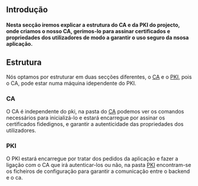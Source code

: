 ## Introdução

#### Nesta secção iremos explicar a estrutura do CA e da PKI do projecto, onde criamos o nosso CA, gerimos-lo para assinar certificados e propriedades dos utilizadores de modo a garantir o uso seguro da nsosa aplicação.

## Estrutura
Nós optamos por estruturar em duas secções diferentes, o [CA](./CA/) e o [PKI](./PKI/), pois o CA, pode estar numa máquina idependente do PKI.

### CA
O CA é independente do pki, na pasta do [CA](./CA/Readme.md) podemos ver os comandos necessários para inicializá-lo e estará encarregue por assinar os certificados fidedignos, e garantir a autenticidade das propriedades dos utilizadores.

### PKI
O PKI estará encarregue por tratar dos pedidos da aplicação e fazer a ligação com o CA que irá autenticar-los ou não, na pasta [PKI](./PKI/) encontram-se os ficheiros de configuração para garantir a comunicação entre o backend e o ca.

